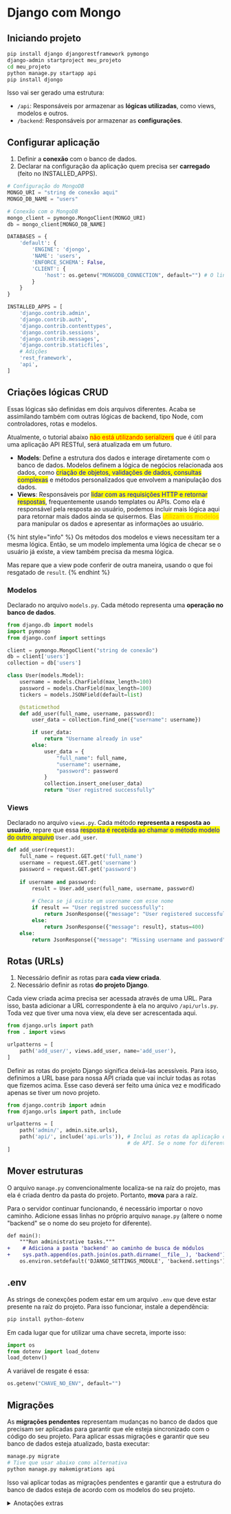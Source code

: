 # Django com Mongo

## Iniciando projeto

```bash
pip install django djangorestframework pymongo
django-admin startproject meu_projeto
cd meu_projeto
python manage.py startapp api
pip install djongo
```

Isso vai ser gerado uma estrutura:

* `/api`: Responsáveis por armazenar as **lógicas utilizadas**, como views, modelos e outros.
* `/backend`: Responsáveis por armazenar as **configurações**.

## Configurar aplicação

1. Definir a **conexão** com o banco de dados.
2. Declarar na configuração da aplicação quem precisa ser **carregado** (feito no INSTALLED\_APPS).

```python
# Configuração do MongoDB
MONGO_URI = "string de conexão aqui"
MONGO_DB_NAME = "users"

# Conexão com o MongoDB
mongo_client = pymongo.MongoClient(MONGO_URI)
db = mongo_client[MONGO_DB_NAME]

DATABASES = {
    'default': {
        'ENGINE': 'djongo',
        'NAME': 'users',
        'ENFORCE_SCHEMA': False,
        'CLIENT': {
            'host': os.getenv("MONGODB_CONNECTION", default="") # O link pode estar direto aqui
        }  
    }
}

INSTALLED_APPS = [
    'django.contrib.admin',
    'django.contrib.auth',
    'django.contrib.contenttypes',
    'django.contrib.sessions',
    'django.contrib.messages',
    'django.contrib.staticfiles',
    # Adições
    'rest_framework',
    'api',
]
```

## Criações lógicas CRUD

Essas lógicas são definidas em dois arquivos diferentes. Acaba se assimilando também com outras lógicas de backend, tipo Node, com controladores, rotas e modelos.

Atualmente, o tutorial abaixo <mark style="color:red;">não está utilizando serializers</mark> que é útil para uma aplicação API RESTful, será atualizada em um futuro.

* **Models**: Define a estrutura dos dados e interage diretamente com o banco de dados. Modelos definem a lógica de negócios relacionada aos dados, como <mark style="color:blue;">criação de objetos, validações de dados, consultas complexas</mark> e métodos personalizados que envolvem a manipulação dos dados.
* **Views**: Responsáveis por <mark style="color:blue;">lidar com as requisições HTTP e retornar respostas</mark>, frequentemente usando templates ou APIs. Como ela é responsável pela resposta ao usuário, podemos incluir mais lógica aqui para retornar mais dados ainda se quisermos. Elas <mark style="color:orange;">utilizam os modelos</mark> para manipular os dados e apresentar as informações ao usuário.

{% hint style="info" %}
Os métodos dos modelos e views necessitam ter a mesma lógica. Então, se um modelo implementa uma lógica de  checar se o usuário já existe, a view também precisa da mesma lógica.

Mas repare que a view pode conferir de outra maneira, usando o que foi resgatado de `result`.
{% endhint %}

### Modelos

Declarado no arquivo `models.py`. Cada método representa uma **operação no banco de dados**.

```python
from django.db import models
import pymongo
from django.conf import settings

client = pymongo.MongoClient("string de conexão")
db = client['users']
collection = db['users']

class User(models.Model):
    username = models.CharField(max_length=100)
    password = models.CharField(max_length=100)
    tickers = models.JSONField(default=list)

    @staticmethod
    def add_user(full_name, username, password):
        user_data = collection.find_one({"username": username})

        if user_data:
            return "Username already in use"
        else:
            user_data = {
                "full_name": full_name,
                "username": username,
                "password": password
            }
            collection.insert_one(user_data)
            return "User registred successfully"
```

### Views

Declarado no arquivo `views.py`. Cada método **representa a resposta ao usuário**, repare que essa <mark style="color:blue;">resposta é recebida ao chamar o método modelo do outro arquivo</mark> `User.add_user`.

```python
def add_user(request):
    full_name = request.GET.get('full_name')
    username = request.GET.get('username')
    password = request.GET.get('password')
    
    if username and password:
        result = User.add_user(full_name, username, password)
        
        # Checa se já existe um username com esse nome
        if result == "User registred successfully":
            return JsonResponse({"message": "User registered successfully"})
        else:
            return JsonResponse({"message": result}, status=400)
    else:
        return JsonResponse({"message": "Missing username and password"}, status=400)
```

## Rotas (URLs)

1. Necessário definir as rotas para **cada view criada**.
2. Necessário definir as rotas **do projeto Django**.

Cada view criada acima precisa ser acessada através de uma URL. Para isso, basta adicionar a URL correspondente à ela no arquivo `/api/urls.py`. Toda vez que tiver uma nova view, ela deve ser acrescentada aqui.

```python
from django.urls import path
from . import views

urlpatterns = [
    path('add_user/', views.add_user, name='add_user'),
]
```

Definir as rotas do projeto Django significa deixá-las acessíveis. Para isso, definimos a URL base para nossa API criada que vai incluir todas as rotas que fizemos acima. Esse caso deverá ser feito uma única vez e modificado apenas se tiver um novo projeto.

```python
from django.contrib import admin
from django.urls import path, include

urlpatterns = [
    path('admin/', admin.site.urls),
    path('api/', include('api.urls')), # Inclui as rotas da aplicação que chamamos
                                       # de API. Se o nome for diferente, mude
]
```

## Mover estruturas

O arquivo `manage.py` convencionalmente localiza-se na raíz do projeto, mas ela é criada dentro da pasta do projeto. Portanto, **mova** para a raíz.

Para o servidor continuar funcionando, é necessário importar o novo caminho. Adicione essas linhas no próprio arquivo `manage.py` (altere o nome "backend" se o nome do seu projeto for diferente).

```diff
def main():
    """Run administrative tasks."""
+    # Adiciona a pasta 'backend' ao caminho de busca de módulos
+    sys.path.append(os.path.join(os.path.dirname(__file__), 'backend'))
    os.environ.setdefault('DJANGO_SETTINGS_MODULE', 'backend.settings')
```

## .env

As strings de conexções podem estar em um arquivo `.env` que deve estar presente na raíz do projeto. Para isso funcionar, instale a dependência:

```bash
pip install python-dotenv
```

Em cada lugar que for utilizar uma chave secreta, importe isso:

```python
import os
from dotenv import load_dotenv
load_dotenv()
```

A variável de resgate é essa:

```python
os.getenv("CHAVE_NO_ENV", default="")
```

## Migrações

As **migrações pendentes** representam mudanças no banco de dados que precisam ser aplicadas para garantir que ele esteja sincronizado com o código do seu projeto. Para aplicar essas migrações e garantir que seu banco de dados esteja atualizado, basta executar:

```bash
manage.py migrate
# Tive que usar abaixo como alternativa
python manage.py makemigrations api
```

Isso vai aplicar todas as migrações pendentes e garantir que a estrutura do banco de dados esteja de acordo com os modelos do seu projeto.

<details>

<summary>Anotações extras</summary>

## Interagir com o banco de dado

pip install mongoengine

"Você está correto em questionar a necessidade de configurar a conexão com o MongoDB diretamente no `settings.py`, já que o Django já possui a configuração de banco de dados definida no campo `DATABASES` para bancos relacionais, como o **SQLite**, **PostgreSQL**, **MySQL**, etc."

"orém, o **Django** não suporta nativamente o MongoDB. Para usar o MongoDB com o Django, é necessário usar bibliotecas externas como o **`mongoengine`** (ou **`djongo`** para uma integração mais transparente com o Django ORM). Essas bibliotecas não utilizam a configuração `DATABASES` no Django, porque o MongoDB não é um banco de dados relacional, e o Django não sabe como conectá-lo diretamente através dessa configuração."

</details>
